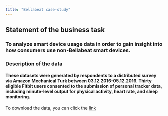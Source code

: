 ```yaml
---
title: "Bellabeat case-study"
---
```

## Statement of the business task
### To analyze smart device usage data in order to gain insight into how consumers use non-Bellabeat smart devices.
### Description of the data
#### These datasets were generated by respondents to a distributed survey via Amazon Mechanical Turk between 03.12.2016-05.12.2016. Thirty eligible Fitbit users consented to the submission of personal tracker data, including minute-level output for physical activity, heart rate, and sleep monitoring.
To download the data, you can click the [link](https://www.kaggle.com/arashnic/fitbit)
































































































































































